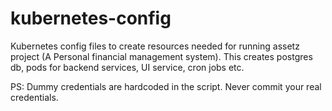 # kubernetes-config

Kubernetes config files to create resources needed for running assetz project (A Personal financial management system). This creates postgres db, pods for backend services, UI service, cron jobs etc.

PS: Dummy credentials are hardcoded in the script. Never commit your real credentials.
